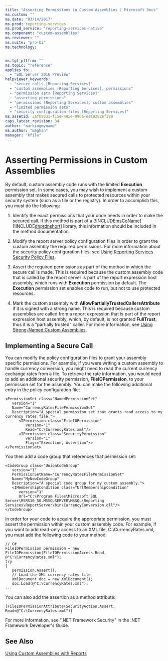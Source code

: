 ```yaml
---
title: "Asserting Permissions in Custom Assemblies | Microsoft Docs"
ms.custom: ""
ms.date: "03/14/2017"
ms.prod: reporting-services
ms.prod_service: "reporting-services-native"
ms.component: "custom-assemblies"
ms.reviewer: ""
ms.suite: "pro-bi"
ms.technology: 


ms.tgt_pltfrm: ""
ms.topic: "reference"
applies_to: 
  - "SQL Server 2016 Preview"
helpviewer_keywords: 
  - "secure calls [Reporting Services]"
  - "custom assemblies [Reporting Services], permissions"
  - "permission sets [Reporting Services]"
  - "asserting permissions"
  - "permissions [Reporting Services], custom assemblies"
  - "limited permission sets"
  - "security configuration files [Reporting Services]"
ms.assetid: 3afb9631-f15e-405e-990b-ee102828f298
caps.latest.revision: 34
author: "markingmyname"
ms.author: "maghan"
manager: "kfile"
---
```

# Asserting Permissions in Custom Assemblies
  By default, custom assembly code runs with the limited **Execution** permission set. In some cases, you may wish to implement a custom assembly that makes secured calls to protected resources within your security system (such as a file or the registry). In order to accomplish this, you must do the following:  
  
1.  Identify the exact permissions that your code needs in order to make the secured call. If this method is part of a [!INCLUDE[msCoName](../../includes/msconame-md.md)] [!INCLUDE[dnprdnshort](../../includes/dnprdnshort-md.md)] library, this information should be included in the method documentation.  
  
2.  Modify the report server policy configuration files in order to grant the custom assembly the required permissions. For more information about the security policy configuration files, see [Using Reporting Services Security Policy Files](../../reporting-services/extensions/secure-development/using-reporting-services-security-policy-files.md).  
  
3.  Assert the required permissions as part of the method in which the secure call is made. This is required because the custom assembly code that is called by the report server is part of the report expression host assembly, which runs with **Execution** permission by default. The **Execution** permission set enables code to run, but not to use protected resources.  
  
4.  Mark the custom assembly with **AllowPartiallyTrustedCallersAttribute** if it is signed with a strong name. This is required because custom assemblies are called from a report expression that is part of the report expression host assembly, which, by default, is not granted **FullTrust**; thus it is a "partially trusted" caller. For more information, see [Using Strong-Named Custom Assemblies](../../reporting-services/custom-assemblies/using-strong-named-custom-assemblies.md).  
  
## Implementing a Secure Call  
 You can modify the policy configuration files to grant your assembly specific permissions. For example, if you were writing a custom assembly to handle currency conversion, you might need to read the current currency exchange rates from a file. To retrieve the rate information, you would need to add an additional security permission, **FileIOPermission**, to your permission set for the assembly. You can make the following additional entry in the policy configuration file:  
  
```  
<PermissionSet class="NamedPermissionSet"  
   version="1"  
   Name="CurrencyRatesFilePermissionSet"  
   Description="A special permission set that grants read access to my currency rates file.">  
      <IPermission class="FileIOPermission"  
         version="1"  
         Read="C:\CurrencyRates.xml"/>  
      <IPermission class="SecurityPermission"  
         version="1"  
         Flags="Execution, Assertion"/>  
</PermissionSet>  
```  
  
 You then add a code group that references that permission set:  
  
```  
<CodeGroup class="UnionCodeGroup"  
   version="1"  
   PermissionSetName="CurrencyRatesFilePermissionSet"  
   Name="MyNewCodeGroup"  
   Description="A special code group for my custom assembly.">  
   <IMembershipCondition class="UrlMembershipCondition"  
      version="1"  
      Url="C:\Program Files\Microsoft SQL Server\MSRS10_50.MSSQLSERVER\MSSQL\Reporting Services\ReportServer\bin\CurrencyConversion.dll"/>  
</CodeGroup>  
```  
  
 In order for your code to acquire the appropriate permission, you must assert the permission within your custom assembly code. For example, if you want to add read-only access to an XML file, C:\CurrencyRates.xml, you must add the following code to your method:  
  
```  
// C#  
FileIOPermission permission = new FileIOPermission(FileIOPermissionAccess.Read, @"C:\CurrencyRates.xml");  
try  
{  
   permission.Assert();  
   // Load the XML currency rates file  
   XmlDocument doc = new XmlDocument();  
   doc.Load(@"C:\CurrencyRates.xml");  
...  
```  
  
 You can also add the assertion as a method attribute:  
  
```  
[FileIOPermissionAttribute(SecurityAction.Assert, Read=@"C:\CurrencyRates.xml")]  
```  
  
 For more information, see ".NET Framework Security" in the .NET Framework Developer's Guide.  
  
## See Also  
 [Using Custom Assemblies with Reports](../../reporting-services/custom-assemblies/using-custom-assemblies-with-reports.md)  
  
  

